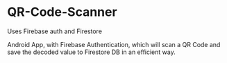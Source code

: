 ﻿# QR-Code-Scanner
Uses Firebase auth and Firestore

Android App, with Firebase Authentication, which will scan a QR Code and save the decoded value to Firestore DB in an efficient way.
